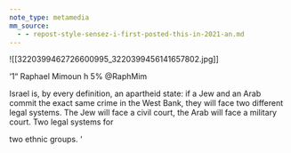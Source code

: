 ```yaml
---
note_type: metamedia
mm_source:
  - - repost-style-sensez-i-first-posted-this-in-2021-an.md
---
```


![[3220399462726600995_3220399456141657802.jpg]]

‘1“ Raphael Mimoun
h 5% @RaphMim

Israel is, by every definition, an
apartheid state: if a Jew and an Arab
commit the exact same crime in the
West Bank, they will face two
different legal systems. The Jew will
face a civil court, the Arab will face a
military court. Two legal systems for

two ethnic groups. ‘


